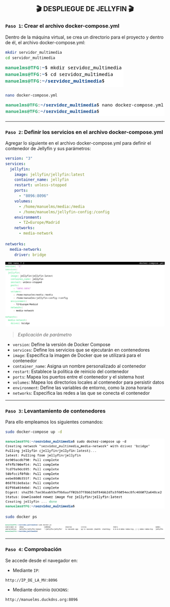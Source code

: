 <h2 align="center"> 🎬 DESPLIEGUE DE JELLYFIN 🎬 </h2>


### `Paso 1`: Crear el archivo docker-compose.yml
Dentro de la máquina virtual, se crea un directorio para el proyecto y dentro de él, el archivo docker-compose.yml:

```bash
mkdir servidor_multimedia
cd servidor_multimedia
```
![](/MainFolder/img/21.png)

```bash
nano docker-compose.yml
```
![](/MainFolder/img/22.png)

---

### `Paso 2`: Definir los servicios en el archivo docker-compose.yml
Agregar lo siguiente en el archivo docker-compose.yml para definir el contenedor de Jellyfin y sus parámetros:

```yaml
version: "3"
services:
  jellyfin:
    image: jellyfin/jellyfin:latest
    container_name: jellyfin
    restart: unless-stopped
    ports:
      - "8096:8096"
    volumes:
      - /home/manuelms/media:/media
      - /home/manuelms/jellyfin-config:/config
    environment:
      - TZ=Europe/Madrid
    networks:
      - media-network

networks:
  media-network:
    driver: bridge
```
![](/MainFolder/img/23.png)

> *Explicación de parámetro*

- `version`: Define la versión de Docker Compose
- `services`: Define los servicios que se ejecutarán en contenedores
- `image`: Especifica la imagen de Docker que se utilizará para el contenedor
- `container_name`: Asigna un nombre personalizado al contenedor
- `restart`: Establece la política de reinicio del contenedor
- `ports`: Mapea los puertos entre el contenedor y el sistema host
- `volumes`: Mapea los directorios locales al contenedor para persistir datos
- `environment`: Define las variables de entorno, como la zona horaria
- `networks`: Especifica las redes a las que se conecta el contenedor

---

### `Paso 3`: Levantamiento de contenedores
Para ello empleamos los siguientes comandos: 

```bash
sudo docker-compose up -d
```
![](/MainFolder/img/24.png)

```bash
sudo docker ps
```
![](/MainFolder/img/25.png)

---

### `Paso 4`: Comprobación
Se accede desde el navegador en: 

- Mediante `IP`:
```bash
http://IP_DE_LA_MV:8096
```

- Mediante dominio `DUCKDNS`:
```bash
http://manuelms.duckdns.org:8096
```



